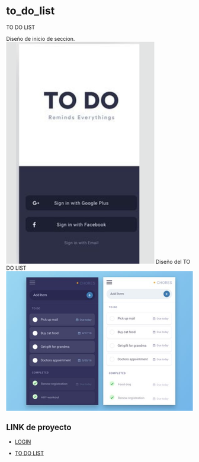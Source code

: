 # to_do_list

TO DO LIST

Diseño de inicio de seccion.
![Texto alternativo](assets/img/desing1.png)
Diseño del TO DO LIST
![Texto alternativo](assets/img/desing.jpg)

## LINK de proyecto

- [LOGIN](https://www.pinterest.com/pin/1110770695575030330/)

- [TO DO LIST](https://www.pinterest.com/pin/288582288633092878/)

